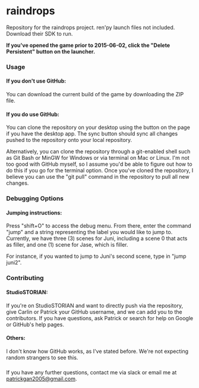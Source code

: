 # raindrops


Repository for the raindrops project.
ren'py launch files not included.
Download their SDK to run.

**If you've opened the game prior to 2015-06-02, click the "Delete Persistent" button on the launcher.**


### Usage

#### If you don't use GitHub:

You can download the current build of the game by downloading the ZIP file.

#### If you do use GitHub:

You can clone the repository on your desktop using the button on the page if you have the desktop app. 
The sync button should sync all changes pushed to the repository onto your local repository.

Alternatively, you can clone the repository through a git-enabled shell such as Git Bash or MinGW for Windows or via terminal on Mac or Linux. I'm not too good with GitHub myself, so I assume you'd be able to figure out how to do this if you go for the terminal option. Once you've cloned the repository, I believe you can use the "git pull" command in the repository to pull all new changes.


### Debugging Options

#### Jumping instructions:
Press "shift+O" to access the debug menu. From there, enter the command "jump" and a string representing the label you would like to jump to. Currently, we have three (3) scenes for Juni, including a scene 0 that acts as filler, and one (1) scene for Jase, which is filler. 

For instance, if you wanted to jump to Juni's second scene, type in "jump juni2".

### Contributing

#### StudioSTORIAN:

If you're on StudioSTORIAN and want to directly push via the repository, give Carlin or Patrick your GitHub username, and we can add you to the contributors. If you have questions, ask Patrick or search for help on Google or GitHub's help pages.

#### Others:

I don't know how GitHub works, as I've stated before. We're not expecting random strangers to see this.

###

If you have any further questions, contact me via slack or email me at patrickgan2005@gmail.com.